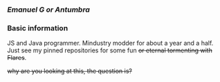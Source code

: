 ### ***Emanuel G or Antumbra***

### Basic information
JS and Java programmer. Mindustry modder for about a year and a half. Just see my pinned repositories for some fun ~~or eternal tormenting with Flares~~.


~~why are you looking at this, the question is?~~
